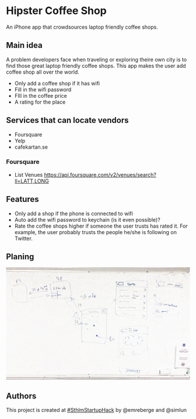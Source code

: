 Hipster Coffee Shop
===================

An iPhone app that crowdsources laptop friendly coffee shops.

Main idea
---------
A problem developers face when traveling or exploring theire own city is to find those great laptop friendly coffee shops. This app makes the user add coffee shop all over the world.
* Only add a coffee shop if it has wifi
* Fill in the wifi password
* FIll in the coffee price
* A rating for the place

Services that can locate vendors
--------------------------------
* Foursquare
* Yelp
* cafekartan.se

### Foursquare

* List Venues
    https://api.foursquare.com/v2/venues/search?ll=LATT,LONG

Features
--------
* Only add a shop if the phone is connected to wifi
* Auto add the wifi password to keychain (is it even possible)?
* Rate the coffee shops higher if someone the user trusts has rated it. For example, the user probably trusts the people he/she is following on Twitter.

Planing
-------

![Planing](planing.jpg)

Authors
-------
This project is created at [#SthlmStartupHack](http://startuplocation.com/hack) by @emreberge and @simlun

